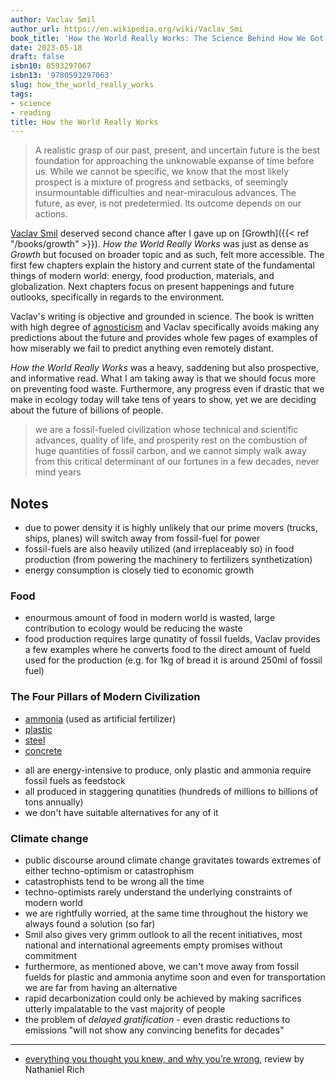 ```yaml
---
author: Vaclav Smil
author_url: https://en.wikipedia.org/wiki/Vaclav_Smi
book_title: 'How the World Really Works: The Science Behind How We Got Here and Where We''re Going'
date: 2023-05-18
draft: false
isbn10: 0593297067
isbn13: '9780593297063'
slug: how_the_world_really_works
tags:
- science
- reading
title: How the World Really Works
---
```


> A realistic grasp of our past, present, and uncertain future is the best foundation for approaching the unknowable expanse of time before us. While we cannot be specific, we know that the most likely prospect is a mixture of progress and setbacks, of seemingly insurmountable difficulties and near-miraculous advances. The future, as ever, is not predetermied. Its outcome depends on our actions.

[Vaclav Smil](https://en.wikipedia.org/wiki/Vaclav_Smil) deserved second chance after I gave up on [Growth]({{< ref "/books/growth" >}}). _How the World Really Works_ was just as dense as _Growth_ but focused on broader topic and as such, felt more accessible. The first few chapters explain the history and current state of the fundamental things of modern world: energy, food production, materials, and globalization. Next chapters focus on present happenings and future outlooks, specifically in regards to the environment.

Vaclav's writing is objective and grounded in science. The book is written with high degree of [agnosticism](https://en.wikipedia.org/wiki/Agnosticism) and Vaclav specifically avoids making any predictions about the future and provides whole few pages of examples of how miserably we fail to predict anything even remotely distant.

_How the World Really Works_ was a heavy, saddening but also prospective, and informative read. What I am taking away is that we should focus more on preventing food waste. Furthermore, any progress even if drastic that we make in ecology today will take tens of years to show, yet we are deciding about the future of billions of people.

> we are a fossil-fueled civilization whose technical and scientific advances, quality of life, and prosperity rest on the combustion of huge quantities of fossil carbon, and we cannot simply walk away from this critical determinant of our fortunes in a few decades, never mind years

## Notes

- due to power density it is highly unlikely that our prime movers (trucks, ships, planes) will switch away from fossil-fuel for power
- fossil-fuels are also heavily utilized (and irreplaceably so) in food production (from powering the machinery to fertilizers synthetization)
- energy consumption is closely tied to economic growth

### Food

- enourmous amount of food in modern world is wasted, large contribution to ecology would be reducing the waste
- food production requires large qunatity of fossil fuelds, Vaclav provides a few examples where he converts food to the direct amount of fueld used for the production (e.g. for 1kg of bread it is around 250ml of fossil fuel)

### The Four Pillars of Modern Civilization

- [ammonia](https://en.wikipedia.org/wiki/Ammonia) (used as artificial fertilizer)
- [plastic](https://en.wikipedia.org/wiki/Plastic)
- [steel](https://en.wikipedia.org/wiki/Steel)
- [concrete](https://en.wikipedia.org/wiki/Concrete)

<!---->

- all are energy-intensive to produce, only plastic and ammonia require fossil fuels as feedstock
- all produced in staggering qunatities (hundreds of millions to billions of tons annually)
- we don't have suitable alternatives for any of it

### Climate change

- public discourse around climate change gravitates towards extremes of either techno-optimism or catastrophism
- catastrophists tend to be wrong all the time
- techno-optimists rarely understand the underlying constraints of modern world
- we are rightfully worried, at the same time throughout the history we always found a solution (so far)
- Smil also gives very grimm outlook to all the recent initiatives, most national and international agreements empty promises without commitment
- furthermore, as mentioned above, we can't move away from fossil fuelds for plastic and ammonia anytime soon and even for transportation we are far from having an alternative
- rapid decarbonization could only be achieved by making sacrifices utterly impalatable to the vast majority of people
- the problem of _delayed gratification_ - even drastic reductions to emissions "will not show any convincing benefits for decades"

---

- [everything you thought you knew, and why you’re wrong](https://www.nytimes.com/2022/05/11/books/review/how-the-world-really-works-vaclev-smil.html), review by Nathaniel Rich

